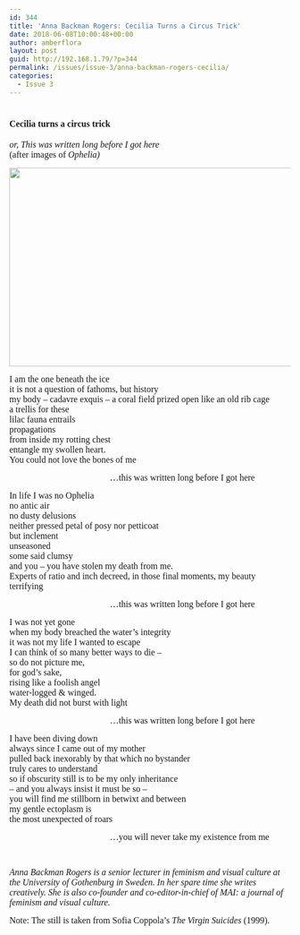 ```yaml
---
id: 344
title: 'Anna Backman Rogers: Cecilia Turns a Circus Trick'
date: 2018-06-08T10:00:48+00:00
author: amberflora
layout: post
guid: http://192.168.1.79/?p=344
permalink: /issues/issue-3/anna-backman-rogers-cecilia/
categories:
  - Issue 3
---
```

# <span style="font-family: georgia, palatino, serif; font-size: 12pt;">Cecilia turns a circus trick</span>

<span style="font-family: georgia, palatino, serif; font-size: 12pt;"><em>or, This was written long before I got here</em></span>  
<span style="font-family: georgia, palatino, serif; font-size: 12pt;">(after images of <em>Ophelia)</em></span>

<span style="font-family: georgia, palatino, serif; font-size: 12pt;"><img loading="lazy" class="aligncenter wp-image-346 size-large" src="http://amberflora.com/wp-content/uploads/2018/05/CECILIA-AS-OPHELIA-1024x568.png" alt="" width="640" height="355" srcset="/assets/wp-content/uploads/2018/05/CECILIA-AS-OPHELIA-1024x568.png 1024w, /assets/wp-content/uploads/2018/05/CECILIA-AS-OPHELIA-300x167.png 300w, /assets/wp-content/uploads/2018/05/CECILIA-AS-OPHELIA-768x426.png 768w" sizes="(max-width: 640px) 100vw, 640px" /></span>

<span style="font-family: georgia, palatino, serif; font-size: 12pt;">I am the one beneath the ice</span>  
 <span style="font-family: georgia, palatino, serif; font-size: 12pt;">it is not a question of fathoms, but history</span>  
 <span style="font-family: georgia, palatino, serif; font-size: 12pt;">my body &#8211; cadavre exquis – a coral field prized open like an old rib cage</span>  
 <span style="font-family: georgia, palatino, serif; font-size: 12pt;">a trellis for these</span>  
 <span style="font-family: georgia, palatino, serif; font-size: 12pt;">lilac fauna entrails</span>  
 <span style="font-family: georgia, palatino, serif; font-size: 12pt;">propagations</span>  
 <span style="font-family: georgia, palatino, serif; font-size: 12pt;">from inside my rotting chest</span>  
 <span style="font-family: georgia, palatino, serif; font-size: 12pt;">entangle my swollen heart.</span>  
 <span style="font-family: georgia, palatino, serif; font-size: 12pt;">You could not love the bones of me</span>

<p style="padding-left: 180px;">
  <span style="font-family: georgia, palatino, serif; font-size: 12pt;">…this was written long before I got here</span>
</p>

<span style="font-family: georgia, palatino, serif; font-size: 12pt;">In life I was no Ophelia</span>  
 <span style="font-family: georgia, palatino, serif; font-size: 12pt;">no antic air</span>  
 <span style="font-family: georgia, palatino, serif; font-size: 12pt;">no dusty delusions</span>  
 <span style="font-family: georgia, palatino, serif; font-size: 12pt;">neither pressed petal of posy nor petticoat</span>  
 <span style="font-family: georgia, palatino, serif; font-size: 12pt;">but inclement</span>  
 <span style="font-family: georgia, palatino, serif; font-size: 12pt;">unseasoned</span>  
 <span style="font-family: georgia, palatino, serif; font-size: 12pt;">some said clumsy</span>  
 <span style="font-family: georgia, palatino, serif; font-size: 12pt;">and you &#8211; you have stolen my death from me.</span>  
 <span style="font-family: georgia, palatino, serif; font-size: 12pt;">Experts of ratio and inch decreed, in those final moments, my beauty terrifying</span>

<p style="padding-left: 180px;">
  <span style="font-family: georgia, palatino, serif; font-size: 12pt;">…this was written long before I got here</span>
</p>

<span style="font-family: georgia, palatino, serif; font-size: 12pt;">I was not yet gone</span>  
 <span style="font-family: georgia, palatino, serif; font-size: 12pt;">when my body breached the water’s integrity</span>  
 <span style="font-family: georgia, palatino, serif; font-size: 12pt;">it was not my life I wanted to escape</span>  
 <span style="font-family: georgia, palatino, serif; font-size: 12pt;">I can think of so many better ways to die &#8211;</span>  
 <span style="font-family: georgia, palatino, serif; font-size: 12pt;">so do not picture me,</span>  
 <span style="font-family: georgia, palatino, serif; font-size: 12pt;">for god’s sake,</span>  
 <span style="font-family: georgia, palatino, serif; font-size: 12pt;">rising like a foolish angel</span>  
 <span style="font-family: georgia, palatino, serif; font-size: 12pt;">water-logged & winged.</span>  
 <span style="font-family: georgia, palatino, serif; font-size: 12pt;">My death did not burst with light</span>

<p style="padding-left: 180px;">
  <span style="font-family: georgia, palatino, serif; font-size: 12pt;">…this was written long before I got here</span>
</p>

<span style="font-family: georgia, palatino, serif; font-size: 12pt;">I have been diving down</span>  
 <span style="font-family: georgia, palatino, serif; font-size: 12pt;">always since I came out of my mother</span>  
 <span style="font-family: georgia, palatino, serif; font-size: 12pt;">pulled back inexorably by that which no bystander</span>  
 <span style="font-family: georgia, palatino, serif; font-size: 12pt;">truly cares to understand</span>  
 <span style="font-family: georgia, palatino, serif; font-size: 12pt;">so if obscurity still is to be my only inheritance</span>  
 <span style="font-family: georgia, palatino, serif; font-size: 12pt;">– and you always insist it must be so –</span>  
 <span style="font-family: georgia, palatino, serif; font-size: 12pt;">you will find me stillborn in betwixt and between</span>  
 <span style="font-family: georgia, palatino, serif; font-size: 12pt;">my gentle ectoplasm is</span>  
 <span style="font-family: georgia, palatino, serif; font-size: 12pt;">the most unexpected of roars</span>

<p style="padding-left: 180px;">
  <span style="font-family: georgia, palatino, serif; font-size: 12pt;">…you will never take my existence from me</span>
</p>

&nbsp;

<span style="font-family: georgia, palatino, serif; font-size: 12pt;"><em><span class="il">Anna</span> Backman Rogers is a senior lecturer in feminism and visual culture at the University of Gothenburg in Sweden. In her spare time she writes creatively. She is also co-founder and co-editor-in-chief of MAI: a journal of feminism and visual culture.</em></span>

<span style="font-size: 12pt; font-family: georgia, palatino, serif;">Note: The still is taken from Sofia Coppola&#8217;s <em>The Virgin Suicides</em> (1999).</span>
